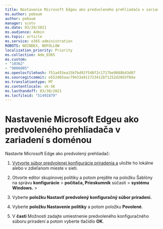 ```yaml
---
title: Nastavenie Microsoft Edgeu ako predvoleného prehliadača v zariadení s doménou
ms.author: pebaum
author: pebaum
manager: scotv
ms.date: 03/29/2021
ms.audience: Admin
ms.topic: article
ms.service: o365-administration
ROBOTS: NOINDEX, NOFOLLOW
localization_priority: Priority
ms.collection: Adm_O365
ms.custom:
- "10362"
- "9006005"
ms.openlocfilehash: f51a455ea15b7bd92f548f2c1717be9888b43d07
ms.sourcegitcommit: e552d65aac79433a911723412bf1252d20d3f0da
ms.translationtype: MT
ms.contentlocale: sk-SK
ms.lasthandoff: 03/30/2021
ms.locfileid: "51491879"
---
```

# <a name="set-microsoft-edge-as-the-default-browser-on-a-domain-joined-device"></a>Nastavenie Microsoft Edgeu ako predvoleného prehliadača v zariadení s doménou

Nastavte Microsoft Edge ako predvolený prehliadač: 

1. [Vytvorte súbor predvolenej konfigurácie priradenia a](https://go.microsoft.com/fwlink/?linkid=2132437) uložte ho lokálne alebo v zdieľanom mieste v sieti.

1. Otvorte editor skupinovej politiky a potom prejdite na položku Šablóny na správu **konfigurácie**  >  **počítača, Prieskumník** súčasti  >  **systému Windows.**  >  

1. Vyberte **položku Nastaviť predvolený konfiguračný súbor priradení.**

1. Vyberte **položku Nastavenie politiky** a potom položku **Povolené**.

1. V **časti** Možnosti zadajte umiestnenie predvoleného konfiguračného súboru priradení a potom vyberte tlačidlo **OK**.
